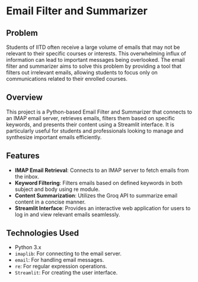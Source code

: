 # Email Filter and Summarizer
## Problem

Students of IITD often receive a large volume of emails that may not be relevant to their specific courses or interests. This overwhelming influx of information can lead to important messages being overlooked. The email filter and summarizer aims to solve this problem by providing a tool that filters out irrelevant emails, allowing students to focus only on communications related to their enrolled courses.

## Overview

This project is a Python-based Email Filter and Summarizer that connects to an IMAP email server, retrieves emails, filters them based on specific keywords, and presents their content using a Streamlit interface. It is particularly useful for students and professionals looking to manage and synthesize important emails efficiently.

## Features

- **IMAP Email Retrieval**: Connects to an IMAP server to fetch emails from the inbox.
- **Keyword Filtering**: Filters emails based on defined keywords in both subject and body using re module.
- **Content Summarization**: Utilizes the Groq API to summarize email content in a concise manner.
- **Streamlit Interface**: Provides an interactive web application for users to log in and view relevant emails seamlessly.

## Technologies Used

- Python 3.x
- `imaplib`: For connecting to the email server.
- `email`: For handling email messages.
- `re`: For regular expression operations.
- `Streamlit`: For creating the user interface.

